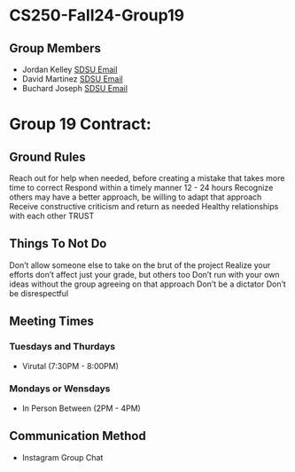 # CS250-Fall24-Group19
## Group Members 
- Jordan Kelley [SDSU Email](mailto:jkelley1633@sdsu.edu)
- David Martinez [SDSU Email](mailto:cmartinez1542@sdsu.edu)
- Buchard Joseph [SDSU Email](mailto:bjoseph5524@sdsu.edu)



# Group 19 Contract: 
## Ground Rules
Reach out for help when needed, before creating a mistake that takes more time to correct
Respond within a timely manner 12 - 24 hours 
Recognize others may have a better approach, be willing to adapt that approach
Receive constructive criticism and return as needed 
Healthy relationships with each other 
TRUST 
## Things To Not Do
Don’t allow someone else to take on the brut of the project 
Realize your efforts don’t affect just your grade, but others too 
Don’t run with your own ideas without the group agreeing on that approach 
Don’t be a dictator 
Don’t be disrespectful  

## Meeting Times 
### Tuesdays and Thurdays
- Virutal (7:30PM - 8:00PM)
### Mondays or Wensdays
- In Person Between (2PM - 4PM) 

## Communication Method
- Instagram Group Chat



